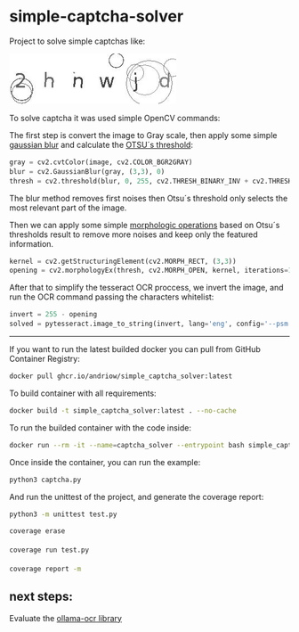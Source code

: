 # simple-captcha-solver
Project to solve simple captchas like: 

![captcha image](example.jpg "Captcha example")

To solve captcha it was used simple OpenCV commands: 

The first step is convert the image to Gray scale, then apply some simple [gaussian blur](https://en.wikipedia.org/wiki/Gaussian_blur) and calculate the [OTSU´s threshold](https://en.wikipedia.org/wiki/Otsu%27s_method):

```python
gray = cv2.cvtColor(image, cv2.COLOR_BGR2GRAY)
blur = cv2.GaussianBlur(gray, (3,3), 0)
thresh = cv2.threshold(blur, 0, 255, cv2.THRESH_BINARY_INV + cv2.THRESH_OTSU)[1]
```

The blur method removes first noises then Otsu´s threshold only selects the most relevant part of the image.

Then we can apply some simple [morphologic operations](https://www.geeksforgeeks.org/python-opencv-morphological-operations/) based on Otsu´s thresholds result to remove more noises and keep only the featured information.

```python
kernel = cv2.getStructuringElement(cv2.MORPH_RECT, (3,3))
opening = cv2.morphologyEx(thresh, cv2.MORPH_OPEN, kernel, iterations=1)
```

After that to simplify the tesseract OCR proccess, we invert the image, and run the OCR command passing the characters whitelist:

```python
invert = 255 - opening
solved = pytesseract.image_to_string(invert, lang='eng', config='--psm 6 -c tessedit_char_whitelist=0123456789abcdefghijklmnopqrstuvwxyz')
```
---
If you want to run the latest builded docker you can pull from GitHub Container Registry:

```sh
docker pull ghcr.io/andriow/simple_captcha_solver:latest
```

To build container with all requirements:

```sh
docker build -t simple_captcha_solver:latest . --no-cache
```

To run the builded container with the code inside:

```sh
docker run --rm -it --name=captcha_solver --entrypoint bash simple_captcha_solver:latest 
```

Once inside the container, you can run the example:
```sh
python3 captcha.py
```

And run the unittest of the project, and generate the coverage report:
```sh
python3 -m unittest test.py
```

```sh
coverage erase

coverage run test.py

coverage report -m
```

## next steps:
Evaluate the [ollama-ocr library](https://github.com/imanoop7/Ollama-OCR)
